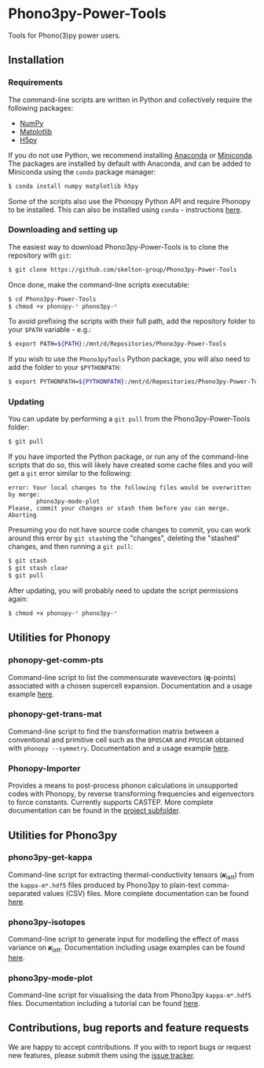 # Phono3py-Power-Tools

Tools for Phono(3)py power users.


## Installation

### Requirements

The command-line scripts are written in Python and collectively require the following packages:

* [NumPy](https://numpy.org)
* [Matplotlib](https://matplotlib.org)
* [H5py](https://www.h5py.org)

If you do not use Python, we recommend installing [Anaconda](https://www.anaconda.com) or [Miniconda](https://docs.conda.io/en/latest/miniconda.html).
The packages are installed by default with Anaconda, and can be added to Miniconda using the `conda` package manager:

```bash
$ conda install numpy matplotlib h5py
```

Some of the scripts also use the Phonopy Python API and require Phonopy to be installed.
This can also be installed using `conda` - instructions [here](https://phonopy.github.io/phonopy/install.html).


### Downloading and setting up

The easiest way to download Phono3py-Power-Tools is to clone the repository with `git`:

```bash
$ git clone https://github.com/skelton-group/Phono3py-Power-Tools
```

Once done, make the command-line scripts executable:

```bash
$ cd Phono3py-Power-Tools
$ chmod +x phonopy-* phono3py-*
```

To avoid prefixing the scripts with their full path, add the repository folder to your `$PATH` variable - e.g.:

```bash
$ export PATH=${PATH}:/mnt/d/Repositories/Phono3py-Power-Tools
```

If you wish to use the `Phono3pyTools` Python package, you will also need to add the folder to your `$PYTHONPATH`:

```bash
$ export PYTHONPATH=${PYTHONPATH}:/mnt/d/Repositories/Phono3py-Power-Tools
```

### Updating

You can update by performing a `git pull` from the Phono3py-Power-Tools folder:

```bash
$ git pull 
```

If you have imported the Python package, or run any of the command-line scripts that do so, this will likely have created some cache files and you will get a `git` error similar to the following:

```
error: Your local changes to the following files would be overwritten by merge:
        phono3py-mode-plot
Please, commit your changes or stash them before you can merge.
Aborting
```

Presuming you do not have source code changes to commit, you can work around this error by `git stash`ing the "changes", deleting the "stashed" changes, and then running a `git pull`:

```bash
$ git stash
$ git stash clear
$ git pull
```

After updating, you will probably need to update the script permissions again:

```bash
$ chmod +x phonopy-* phono3py-*
``` 


## Utilities for Phonopy

### phonopy-get-comm-pts

Command-line script to list the commensurate wavevectors (**q**-points) associated with a chosen supercell expansion.
Documentation and a usage example [here](./Docs/phonopy-get-comm-pts.md).

### phonopy-get-trans-mat

Command-line script to find the transformation matrix between a conventional and primitive cell such as the `BPOSCAR` and `PPOSCAR` obtained with `phonopy --symmetry`.
Documentation and a usage example [here](./Docs/phonopy-get-trans-mat.md).

### Phonopy-Importer

Provides a means to post-process phonon calculations in unsupported codes with Phonopy, by reverse transforming frequencies and eigenvectors to force constants.
Currently supports CASTEP.
More complete documentation can be found in the [project subfolder](./Phonopy-Importer).


## Utilities for Phono3py

### phono3py-get-kappa

Command-line script for extracting thermal-conductivity tensors (<b><i>&kappa;</i></b><sub>latt</sub>) from the `kappa-m*.hdf5` files produced by Phono3py to plain-text comma-separated values (CSV) files.
More complete documentation can be found [here](./Docs/phono3py-get-kappa.md).

### phono3py-isotopes

Command-line script to generate input for modelling the effect of mass variance on <b><i>&kappa;</i></b><sub>latt</sub>.
Documentation including usage examples can be found [here](./Docs/phono3py-isotopes.md).

### phono3py-mode-plot

Command-line script for visualising the data from Phono3py `kappa-m*.hdf5` files.
Documentation including a tutorial can be found [here](./Docs/phono3py-mode-plot.md).


## Contributions, bug reports and feature requests

We are happy to accept contributions.
If you with to report bugs or request new features, please submit them using the [issue tracker](https://github.com/skelton-group/Phono3py-Power-Tools/issues).